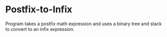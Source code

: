 # Postfix-to-Infix
Program takes a postfix math expression and uses a binary tree and stack to convert to an infix expression.
